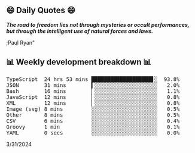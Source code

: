 ## 😄 Daily Quotes 😄

_**The road to freedom lies not through mysteries or occult performances, but through the intelligent use of natural forces and laws.**_

;Paul Ryan"



## 📊 Weekly development breakdown 📊

<pre>TypeScript  24 hrs 53 mins ███████████████████▋░  93.8%
JSON        31 mins        ▍░░░░░░░░░░░░░░░░░░░░   2.0%
Bash        16 mins        ▏░░░░░░░░░░░░░░░░░░░░   1.1%
JavaScript  12 mins        ▏░░░░░░░░░░░░░░░░░░░░   0.8%
XML         12 mins        ▏░░░░░░░░░░░░░░░░░░░░   0.8%
Image (svg) 8 mins         ░░░░░░░░░░░░░░░░░░░░░   0.5%
Other       8 mins         ░░░░░░░░░░░░░░░░░░░░░   0.5%
CSV         6 mins         ░░░░░░░░░░░░░░░░░░░░░   0.4%
Groovy      1 min          ░░░░░░░░░░░░░░░░░░░░░   0.1%
YAML        0 secs         ░░░░░░░░░░░░░░░░░░░░░   0.0%</pre>

3/31/2024